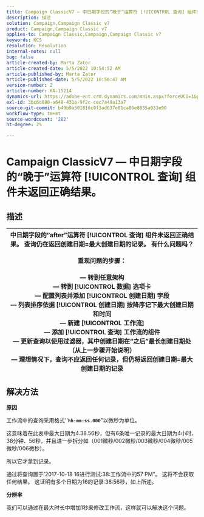 ```yaml
---
title: Campaign ClassicV7 — 中日期字段的“晚于”运算符 [!UICONTROL 查询] 组件未返回正确结果。
description: 描述
solution: Campaign,Campaign Classic v7
product: Campaign,Campaign Classic v7
applies-to: Campaign Classic,Campaign,Campaign Classic v7
keywords: KCS
resolution: Resolution
internal-notes: null
bug: false
article-created-by: Marta Zator
article-created-date: 5/5/2022 10:54:52 AM
article-published-by: Marta Zator
article-published-date: 5/5/2022 10:56:47 AM
version-number: 2
article-number: KA-15214
dynamics-url: https://adobe-ent.crm.dynamics.com/main.aspx?forceUCI=1&pagetype=entityrecord&etn=knowledgearticle&id=2279a3c8-61cc-ec11-a7b5-6045bd00dbbc
exl-id: 3bc6d080-a648-431e-9f2c-cec7a49a13a7
source-git-commit: b49b9a501816c0f3ad637e81ca86e0835a033e90
workflow-type: tm+mt
source-wordcount: '282'
ht-degree: 2%

---
```


# Campaign ClassicV7 — 中日期字段的“晚于”运算符 [!UICONTROL 查询] 组件未返回正确结果。

## 描述



| 中日期字段的“after”运算符 [!UICONTROL 查询] 组件未返回正确结果。 查询仍在返回创建日期=最大创建日期的记录。 有什么问题吗？<br><br><b>重现问题的步骤：</b><br><br>   — 转到任意架构<br>   — 转到 [!UICONTROL 数据] 选项卡<br>   — 配置列表并添加 [!UICONTROL 创建日期] 字段<br>   — 列表排序依据 [!UICONTROL 创建日期] 按降序记下最大创建日期和时间<br>   — 新建 [!UICONTROL 工作流]<br>   — 添加 [!UICONTROL 查询] 工作流的组件<br>   — 更新查询以使用过滤器，其中创建日期在“之后”最长创建日期处（从上一步骤开始说明）<br>   — 理想情况下，查询不应返回任何记录，但仍将返回创建日期=最大创建日期的记录 |
| --- |



## 解决方法


<b>原因</b>

工作流中的查询采用格式&#39;&#39;<b>`hh:mm:ss.000`</b>”以微秒为单位。

这意味着在此表中最大日期为4.38.56秒，但有6条唯一记录的最大日期为4小时、38分钟、56秒，并且进一步拆分如（001微秒/002微秒/003微秒/004微秒/005微秒/006微秒）。

所以它才拿到记录。

通过将查询置于’2017-10-18 16进行测试:38:工作流中的57 PM”。 这将不会获取任何结果。 这证明有多个日期为16的记录:38:56秒，如上所述。

<b>分辨率</b>

我们可以通过在最大时长中增加1秒来修改工作流，这样就可以解决这个问题。
